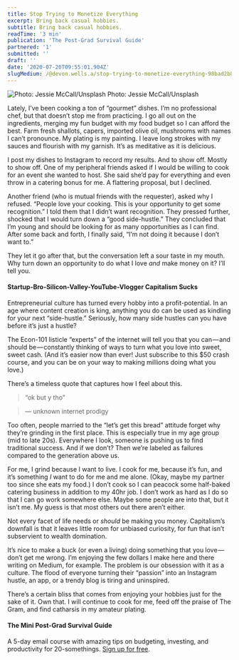 ```yaml
---
title: Stop Trying to Monetize Everything
excerpt: Bring back casual hobbies.
subtitle: Bring back casual hobbies.
readTime: '3 min'
publication: 'The Post-Grad Survival Guide'
partnered: '1'
submitted: ''
draft: ''
date: '2020-07-20T09:55:01.904Z'
slugMedium: /@devon.wells.a/stop-trying-to-monetize-everything-98bad2b85a24
---
```


![Photo: Jessie McCall/Unsplash](https://cdn-images-1.medium.com/max/800/0*1JGMLtGJhjXuGmzw)
Photo: Jessie McCall/Unsplash

Lately, I’ve been cooking a ton of “gourmet” dishes. I’m no professional chef, but that doesn’t stop me from practicing. I go all out on the ingredients, merging my fun budget with my food budget so I can afford the best. Farm fresh shallots, capers, imported olive oil, mushrooms with names I can’t pronounce. My plating is my painting. I leave long strokes with my sauces and flourish with my garnish. It’s as meditative as it is delicious.

I post my dishes to Instagram to record my results. And to show off. Mostly to show off. One of my peripheral friends asked if I would be willing to cook for an event she wanted to host. She said she’d pay for everything and even throw in a catering bonus for me. A flattering proposal, but I declined.

Another friend (who is mutual friends with the requester), asked why I refused. “People love your cooking. This is your opportunity to get some recognition.” I told them that I didn’t want recognition. They pressed further, shocked that I would turn down a “good side-hustle.” They concluded that I’m young and should be looking for as many opportunities as I can find. After some back and forth, I finally said, “I’m not doing it because I don’t want to.”

They let it go after that, but the conversation left a sour taste in my mouth. Why turn down an opportunity to do what I love _and_ make money on it? I’ll tell you.

#### Startup-Bro-Silicon-Valley-YouTube-Vlogger Capitalism Sucks

Entrepreneurial culture has turned every hobby into a profit-potential. In an age where content creation is king, anything you do can be used as kindling for your next “side-hustle.” Seriously, how many side hustles can you have before it’s just a hustle?

The Econ-101 listicle “experts” of the internet will tell you that you can — and should be — constantly thinking of ways to turn what you love into sweet, sweet cash. (And it’s easier now than ever! Just subscribe to this $50 crash course, and you can be on your way to making millions doing what you love.)

There’s a timeless quote that captures how I feel about this.

> “ok but y tho”

> — unknown internet prodigy

Too often, people married to the “let’s get this bread” attitude forget why they’re grinding in the first place. This is especially true in my age group (mid to late 20s). Everywhere I look, someone is pushing us to find traditional success. And if we don’t? Then we’re labeled as failures compared to the generation above us.

For me, I grind because I want to live. I cook for me, because it’s fun, and it’s something _I_ want to do for me and me alone. (Okay, maybe my partner too since she eats my food.) I don’t cook so I can peacock some half-baked catering business in addition to my 40hr job. I don’t work as hard as I do so that I can go work somewhere else. Maybe some people are into that, but it isn’t me. My guess is that most others out there aren’t either.

Not every facet of life needs or _should_ be making you money. Capitalism’s downfall is that it leaves little room for unbiased curiosity, for fun that isn’t subservient to wealth domination.

It’s nice to make a buck (or even a living) doing something that you love — don’t get me wrong. I’m enjoying the few dollars I make here and there writing on Medium, for example. The problem is our obsession with it as a culture. The flood of everyone turning their “passion” into an Instagram hustle, an app, or a trendy blog is tiring and uninspired.

There’s a certain bliss that comes from enjoying your hobbies just for the sake of it. Own that. I will continue to cook for me, feed off the praise of The Gram, and find catharsis in my amateur plating.

#### **The Mini Post-Grad Survival Guide**

A 5-day email course with amazing tips on budgeting, investing, and productivity for 20-somethings. [Sign up for free](https://morning-darkness-5176.ck.page/75ec2d5152).